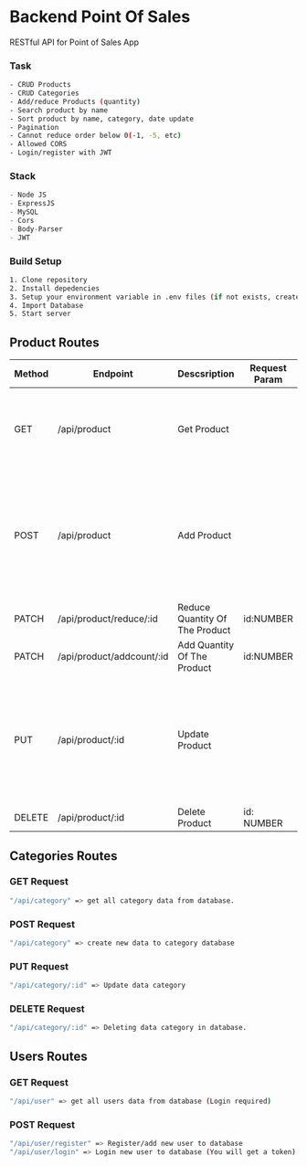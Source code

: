 # Backend Point Of Sales

RESTful API for Point of Sales App

### Task
```bash
- CRUD Products
- CRUD Categories
- Add/reduce Products (quantity)
- Search product by name
- Sort product by name, category, date update
- Pagination
- Cannot reduce order below 0(-1, -5, etc)
- Allowed CORS
- Login/register with JWT
```

### Stack

```python
- Node JS
- ExpressJS
- MySQL
- Cors
- Body-Parser
- JWT
```

### Build Setup
```bash
1. Clone repository
2. Install depedencies
3. Setup your environment variable in .env files (if not exists, create your own).
4. Import Database
5. Start server
```
## Product Routes
| Method |Endpoint  |Descsription  |Request Param  | Request Query  | Request Body  |
| --- | --- | --- | --- | --- | --- |
| GET | /api/product  | Get Product |   |Search: STRING, Limit: NUMBER, Page: NUMBER, Sort:STRING  |  |
| POST | /api/product | Add Product |  |  | Name: STRING, description: STRING, category: NUMBER, price: NUMBER, count: NUMBER, image |
| PATCH | /api/product/reduce/:id | Reduce Quantity Of The Product  | id:NUMBER |  |  |
| PATCH  | /api/product/addcount/:id | Add Quantity Of The Product | id:NUMBER |  |  |
| PUT |/api/product/:id  | Update Product |  |  | name: STRING, description: STRING, category: NUMBER, price: NUMBER, count: NUMBER, image |
|DELETE|  /api/product/:id | Delete Product | id: NUMBER |
## Categories Routes

### GET Request
```bash
"/api/category" => get all category data from database.
```

### POST Request
```bash
"/api/category" => create new data to category database
```

### PUT Request
```bash
"/api/category/:id" => Update data category
```

### DELETE Request
```bash
"/api/category/:id" => Deleting data category in database.
```
## Users Routes

### GET Request
```bash
"/api/user" => get all users data from database (Login required)
```

### POST Request
```bash
"/api/user/register" => Register/add new user to database
"/api/user/login" => Login new user to database (You will get a token)
```
